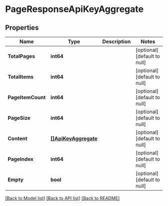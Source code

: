 # PageResponseApiKeyAggregate

## Properties
Name | Type | Description | Notes
------------ | ------------- | ------------- | -------------
**TotalPages** | **int64** |  | [optional] [default to null]
**TotalItems** | **int64** |  | [optional] [default to null]
**PageItemCount** | **int64** |  | [optional] [default to null]
**PageSize** | **int64** |  | [optional] [default to null]
**Content** | [**[]ApiKeyAggregate**](ApiKeyAggregate.md) |  | [optional] [default to null]
**PageIndex** | **int64** |  | [optional] [default to null]
**Empty** | **bool** |  | [optional] [default to null]

[[Back to Model list]](../README.md#documentation-for-models) [[Back to API list]](../README.md#documentation-for-api-endpoints) [[Back to README]](../README.md)

